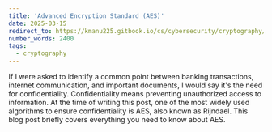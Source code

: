 ```yaml
---
title: 'Advanced Encryption Standard (AES)'
date: 2025-03-15
redirect_to: https://kmanu225.gitbook.io/cs/cybersecurity/cryptography/rinjdael
number_words: 2400
tags:
  - cryptography
---
```


If I were asked to identify a common point between banking transactions, internet communication, and important documents, I would say it's the need for confidentiality. Confidentiality means preventing unauthorized access to information. At the time of writing this post, one of the most widely used algorithms to ensure confidentiality is AES, also known as Rijndael. This blog post briefly covers everything you need to know about AES.

